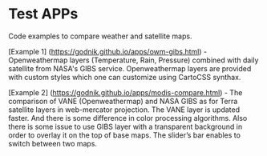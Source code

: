 # Test APPs

Code examples to compare weather and satellite maps.

[Example 1] (https://godnik.github.io/apps/owm-gibs.html) - Openweathermap layers (Temperature, Rain, Pressure) combined with daily satellite from NASA's GIBS service.
Openweathermap layers are provided with custom styles which one can customize using CartoCSS synthax.


[Example 2] (https://godnik.github.io/apps/modis-compare.html) - The comparison of VANE (Openweathermap) and NASA GIBS as for Terra satellite layers in web-mercator projection. The VANE layer is updated faster. And there is some difference in color processing algorithms. Also there is some issue to use GIBS layer with a transparent background in order to overlay it on the top of base maps.
The slider’s bar enables to switch between two maps. 
